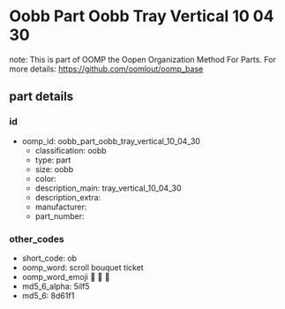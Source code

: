 # Oobb Part Oobb Tray Vertical 10 04 30  

note: This is part of OOMP the Oopen Organization Method For Parts. For more details: https://github.com/oomlout/oomp_base

##  part details





### id
* oomp_id: oobb_part_oobb_tray_vertical_10_04_30
  * classification: oobb
  * type: part
  * size: oobb
  * color: 
  * description_main: tray_vertical_10_04_30
  * description_extra: 
  * manufacturer: 
  * part_number: 

### other_codes
* short_code: ob
* oomp_word: scroll bouquet ticket
* oomp_word_emoji :scroll: :bouquet: :ticket:
* md5_6_alpha: 5ilf5
* md5_6: 8d61f1